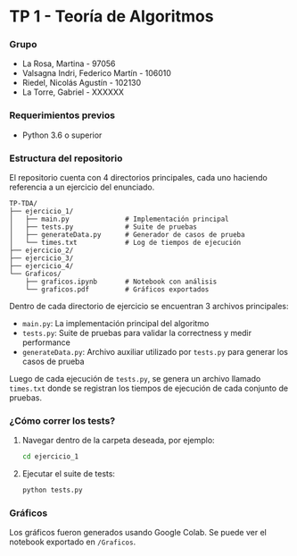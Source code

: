 # TP 1 - Teoría de Algoritmos

### Grupo
* La Rosa, Martina - 97056
* Valsagna Indri, Federico Martín - 106010
* Riedel, Nicolás Agustín - 102130
* La Torre, Gabriel - XXXXXX

### Requerimientos previos 
* Python 3.6 o superior

### Estructura del repositorio
El repositorio cuenta con 4 directorios principales, cada uno haciendo referencia a un ejercicio del enunciado.

```
TP-TDA/
├── ejercicio_1/
│   ├── main.py              # Implementación principal
│   ├── tests.py             # Suite de pruebas
│   ├── generateData.py      # Generador de casos de prueba
│   └── times.txt            # Log de tiempos de ejecución
├── ejercicio_2/
├── ejercicio_3/
├── ejercicio_4/
└── Graficos/
    ├── graficos.ipynb       # Notebook con análisis
    └── graficos.pdf         # Gráficos exportados
```

Dentro de cada directorio de ejercicio se encuentran 3 archivos principales:
- `main.py`: La implementación principal del algoritmo
- `tests.py`: Suite de pruebas para validar la correctness y medir performance
- `generateData.py`: Archivo auxiliar utilizado por `tests.py` para generar los casos de prueba

Luego de cada ejecución de `tests.py`, se genera un archivo llamado `times.txt` donde se registran los tiempos de ejecución de cada conjunto de pruebas.

### ¿Cómo correr los tests?
1. Navegar dentro de la carpeta deseada, por ejemplo:
   ```bash
   cd ejercicio_1
   ```
2. Ejecutar el suite de tests:
   ```bash
   python tests.py
   ```

### Gráficos
Los gráficos fueron generados usando Google Colab.
Se puede ver el notebook exportado en `/Graficos`.